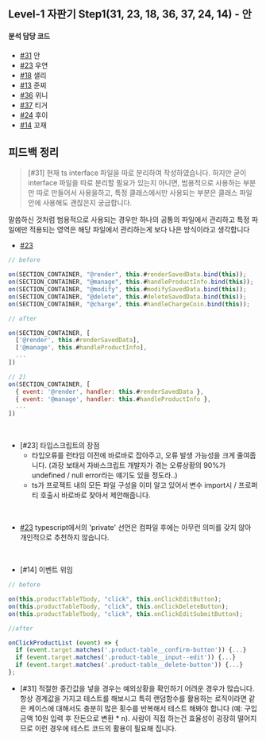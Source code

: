 ## Level-1 자판기 Step1(31, 23, 18, 36, 37, 24, 14) - 안

#### 분석 담당 코드

- [#31](https://github.com/woowacourse/javascript-vendingmachine/pull/31) 안
- [#23](https://github.com/woowacourse/javascript-vendingmachine/pull/23) 우연
- [#18](https://github.com/woowacourse/javascript-vendingmachine/pull/18) 샐리
- [#13](https://github.com/woowacourse/javascript-vendingmachine/pull/13) 준찌
- [#36](https://github.com/woowacourse/javascript-vendingmachine/pull/36) 위니
- [#37](https://github.com/woowacourse/javascript-vendingmachine/pull/37) 티거
- [#24](https://github.com/woowacourse/javascript-vendingmachine/pull/24) 후이
- [#14](https://github.com/woowacourse/javascript-vendingmachine/pull/14) 꼬재

## 피드백 정리

> [#31] 현재 ts interface 파일을 따로 분리하여 작성하였습니다. 하지만 굳이 interface 파일을 따로 분리할 필요가 있는지 아니면, 범용적으로 사용하는 부분만 따로 만들어서 사용을하고, 특정 클래스에서만 사용되는 부분은 클래스 파일 안에 사용해도 괜찮은지 궁금합니다.

말씀하신 것처럼 범용적으로 사용되는 경우만 하나의 공통의 파일에서 관리하고 특정 파일에만 적용되는 영역은 해당 파일에서 관리하는게 보다 나은 방식이라고 생각합니다
<br>

- [#23](https://github.com/woowacourse/javascript-vendingmachine/pull/23#discussion_r835850970)

```js
// before

on(SECTION_CONTAINER, "@render", this.#renderSavedData.bind(this));
on(SECTION_CONTAINER, "@manage", this.#handleProductInfo.bind(this));
on(SECTION_CONTAINER, "@modify", this.#modifySavedData.bind(this));
on(SECTION_CONTAINER, "@delete", this.#deleteSavedData.bind(this));
on(SECTION_CONTAINER, "@charge", this.#handleChargeCoin.bind(this));
```

```js
// after

on(SECTION_CONTAINER, [
  ['@render', this.#renderSavedData],
  ['@manage', this.#handleProductInfo],
  ...
])

// 2)
on(SECTION_CONTAINER, [
  { event: '@render', handler: this.#renderSavedData },
  { event: '@manage', handler: this.#handleProductInfo },
  ...
])
```

<br>

- [#23] 타입스크립트의 장점
  - 타입오류를 런타임 이전에 바로바로 잡아주고, 오류 발생 가능성을 크게 줄여줍니다. (과장 보태서 자바스크립트 개발자가 겪는 오류상황의 90%가 undefined / null error라는 얘기도 있을 정도라..)
  - ts가 프로젝트 내의 모든 파일 구성을 이미 알고 있어서 변수 import시 / 프로퍼티 호출시 바로바로 찾아서 제안해줍니다.

<br>

- [#23](https://github.com/woowacourse/javascript-vendingmachine/pull/23#discussion_r835852346)
  typescript에서의 'private' 선언은 컴파일 후에는 아무런 의미를 갖지 않아 개인적으로 추천하지 않습니다.

<br>

- [#14] 이벤트 위임

```js
// before

on(this.productTableTbody, "click", this.onClickEditButton);
on(this.productTableTbody, "click", this.onClickDeleteButton);
on(this.productTableTbody, "click", this.onClickEditSubmitButton);
```

```js
//after

onClickProductList (event) => {
  if (event.target.matches('.product-table__confirm-button')) {...}
  if (event.target.matches('.product-table__input--edit')) {...}
  if (event.target.matches('.product-table__delete-button')) {...}
};
```

- [#31] 적절한 중간값을 넣을 경우는 예외상황을 확인하기 어려운 경우가 많습니다. 항상 경계값을 가지고 테스트를 해보시고 특히 랜덤함수를 활용하는 로직이라면 같은 케이스에 대해서도 충분히 많은 횟수를 반복해서 테스트 해봐야 합니다 (예: 구입금액 10원 입력 후 잔돈으로 변환 \* n). 사람이 직접 하는건 효율성이 굉장히 떨어지므로 이런 경우에 테스트 코드의 활용이 필요해 집니다.
